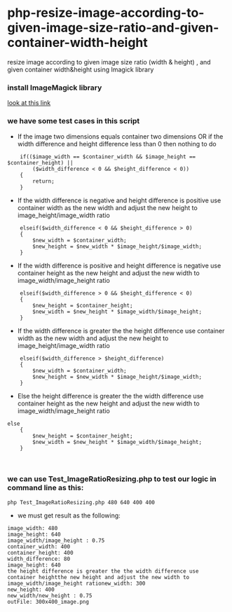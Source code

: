 # php-resize-image-according-to-given-image-size-ratio-and-given-container-width-height
resize image according to given image size ratio (width &amp; height) , and given container width&amp;height using Imagick library
<br>
### install ImageMagick library
[look at this link](http://php.net/manual/en/imagick.setup.php)
<br>
### we have some test cases in this script
- If the image two dimensions equals container two dimensions OR  if the width difference and height difference less than 0 then nothing to do
```
	if(($image_width == $container_width && $image_height == $container_height) || 
		($width_difference < 0 && $height_difference < 0))
	{
		return;
	}
```
- If the width difference is negative and height difference is positive use container width as the new width and adjust the new height to image_height/image_width ratio
```
	elseif($width_difference < 0 && $height_difference > 0)
	{
		$new_width = $container_width;
		$new_height = $new_width * $image_height/$image_width;
	}
```
- If the width difference is positive and height difference is negative use container height as the new height and adjust the new width to image_width/image_height ratio
```
	elseif($width_difference > 0 && $height_difference < 0)
	{
		$new_height = $container_height;
		$new_width = $new_height * $image_width/$image_height;
	}
```
- If the width difference is greater the the height difference use container width as the new width and adjust the new height to image_height/image_width ratio
```
	elseif($width_difference > $height_difference)
	{
		$new_width = $container_width;
		$new_height = $new_width * $image_height/$image_width;
	}
```
- Else the height difference is greater the the width difference use container height as the new height and adjust the new width to image_width/image_height ratio
```
else
	{
		$new_height = $container_height;
		$new_width = $new_height * $image_width/$image_height;
	}
```
<br>

### we can use Test_ImageRatioResizing.php to test our logic in command line as this:
```
php Test_ImageRatioResizing.php 480 640 400 400
```
- we must get result as the following:
```
image_width: 480
image_height: 640
image_width/image_height : 0.75
container_width: 400
container_height: 400
width_difference: 80
image_height: 640
the height difference is greater the the width difference use container heightthe new height and adjust the new width to image_width/image_height rationew_width: 300
new_height: 400
new_width/new_height : 0.75
outFile: 300x400_image.png
```

